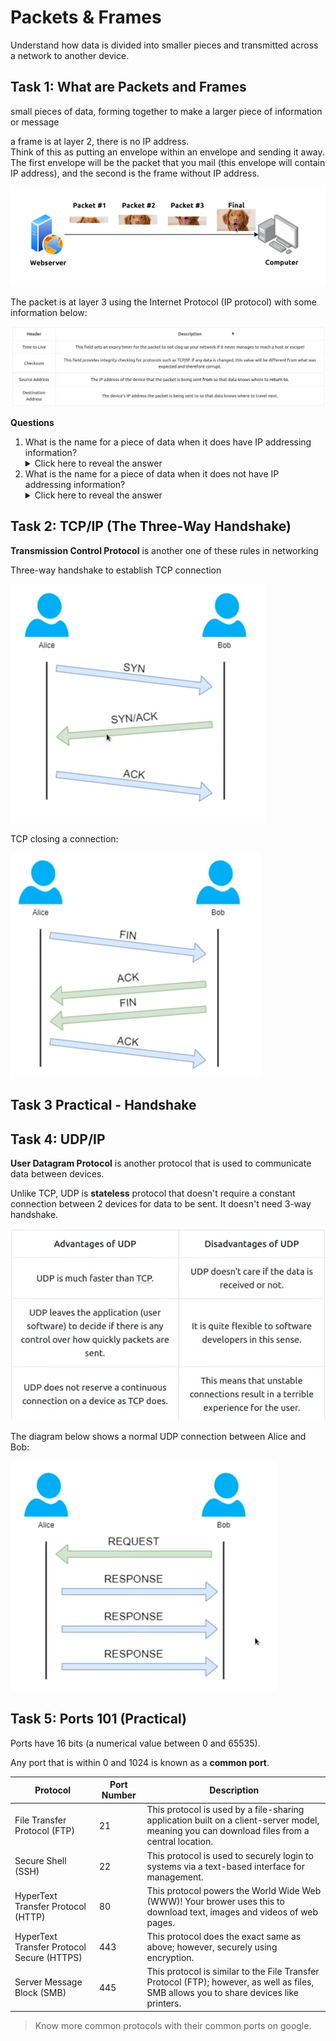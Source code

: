 # Packets & Frames

Understand how data is divided into smaller pieces and transmitted across a network to another device.

## Task 1: What are Packets and Frames

small pieces of data, forming together to make a larger piece of information or message

a frame is at layer 2, there is no IP address. \
Think of this as putting an envelope within an envelope and sending it away. The first envelope will be the packet that you mail (this envelope will contain IP address), and the second is the frame without IP address.

![alt text](image.png)

The packet is at layer 3 using the Internet Protocol (IP protocol) with some information below:

![alt text](image-1.png)

**Questions**

1. What is the name for a piece of data when it does have IP addressing information?
    <details>
        <summary>Click here to reveal the answer</summary>
        Packet
    </details>
2. What is the name for a piece of data when it does not have IP addressing information?
    <details>
        <summary>Click here to reveal the answer</summary>
        Frame
    </details>

## Task 2: TCP/IP (The Three-Way Handshake)

**Transmission Control Protocol** is another one of these rules in networking

Three-way handshake to establish TCP connection

![alt text](image-2.png)

TCP closing a connection:

![alt text](image-3.png)

## Task 3 Practical - Handshake

## Task 4: UDP/IP

**User Datagram Protocol** is another protocol that is used to communicate data between devices.

Unlike TCP, UDP is **stateless** protocol that doesn't require a constant connection between 2 devices for data to be sent. It doesn't need 3-way handshake.

![alt text](image-4.png)

The diagram below shows a normal UDP connection between Alice and Bob:

![alt text](image-5.png)

## Task 5: Ports 101 (Practical)

Ports have 16 bits (a numerical value between 0 and 65535).

Any port that is within 0 and 1024 is known as a **common port**. 

| **Protocol** | **Port Number** | **Description** |
|----------|-------------|-------------|
| File Transfer Protocol (FTP) | 21 | This protocol is used by a file-sharing application built on a client-server model, meaning you can download files from a central location. |
| Secure Shell (SSH) | 22 | This protocol is used to securely login to systems via a text-based interface for management. |
| HyperText Transfer Protocol (HTTP) | 80 | This protocol powers the World Wide Web (WWW)! Your brower uses this to download text, images and videos of web pages. |
| HyperText Transfer Protocol Secure (HTTPS) | 443 | This protocol does the exact same as above; however, securely using encryption. |
| Server Message Block (SMB) | 445 | This protocol is similar to the File Transfer Protocol (FTP); however, as well as files, SMB allows you to share devices like printers. |


> Know more common protocols with their common ports on google.